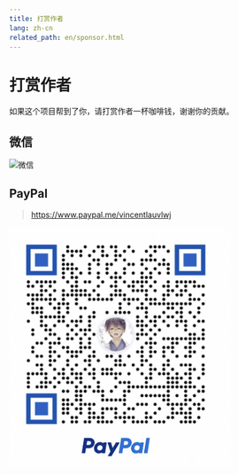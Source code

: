 ```yaml
---
title: 打赏作者
lang: zh-cn
related_path: en/sponsor.html
---
```


# 打赏作者

如果这个项目帮到了你，请打赏作者一杯咖啡钱，谢谢你的贡献。

## 微信

<img src="/images/wechat-sponsor.jpg" alt="微信" style="width: min(100%, 400px)"/>

## PayPal

> https://www.paypal.me/vincentlauvlwj

<img src="/images/paypal-sponsor.jpg" alt="PayPal" style="width: min(100%, 400px)"/>
